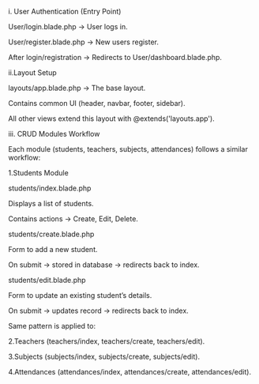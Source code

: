 i. User Authentication (Entry Point)

User/login.blade.php → User logs in.

User/register.blade.php → New users register.

After login/registration → Redirects to User/dashboard.blade.php.

ii.Layout Setup

layouts/app.blade.php → The base layout.

Contains common UI (header, navbar, footer, sidebar).

All other views extend this layout with @extends('layouts.app').

iii. CRUD Modules Workflow

Each module (students, teachers, subjects, attendances) follows a similar workflow:

1.Students Module

students/index.blade.php

Displays a list of students.

Contains actions → Create, Edit, Delete.

students/create.blade.php

Form to add a new student.

On submit → stored in database → redirects back to index.

students/edit.blade.php

Form to update an existing student’s details.

On submit → updates record → redirects back to index.

Same pattern is applied to:

2.Teachers (teachers/index, teachers/create, teachers/edit).

3.Subjects (subjects/index, subjects/create, subjects/edit).

4.Attendances (attendances/index, attendances/create, attendances/edit).


